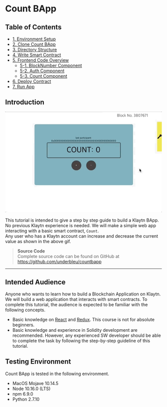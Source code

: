 # Count BApp

## Table of Contents
* [1. Environment Setup](./1-environment-setup.md)
* [2. Clone Count BApp](./2-clone-count-bapp.md)
* [3. Directory Structure](./3-directory-structure.md)
* [4. Write Smart Contract](./4-write-smart-contract.md)
* [5. Frontend Code Overview](./5-frontend-code.md)
  - [5-1. BlockNumber Component](./5-1-frontend-blocknumber-component.md)
  - [5-2. Auth Component](./5-2-frontend-auth-component.md)
  - [5-3. Count Component](./5-3-frontend-count-component.md)
* [6. Deploy Contract](./6-deploy-contract.md)
* [7. Run App](./7-run-app.md)

## Introduction

![intro](./images/tutorial-1intro.gif)

This tutorial is intended to give a step by step guide to build a Klaytn BApp. No previous Klaytn experience is needed. 
We will make a simple web app interacting with a basic smart contract, `Count`.  
Any user who has a Klaytn account can increase and decrease the current value as shown in the above gif.  

> **Source Code**  
> Complete source code can be found on GitHub at https://github.com/underbleu/countbapp

---

## Intended Audience

Anyone who wants to learn how to build a Blockchain Application on Klaytn.
We will build a web application that interacts with smart contracts. To complete this tutorial, the audience is expected to be familiar with the following concepts.  

- Basic knowledge on [React](https://reactjs.org/) and [Redux](https://redux.js.org/). This course is not for absolute beginners.
- Basic knowledge and experience in Solidity development are recommended. However, any experienced SW developer should be able to complete the task by following the step-by-step guideline of this tutorial.

## Testing Environment  
Count BApp is tested in the following environment.

- MacOS Mojave 10.14.5
- Node 10.16.0 (LTS)
- npm 6.9.0
- Python 2.7.10
